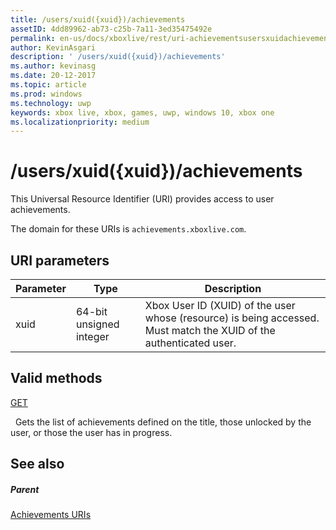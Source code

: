 ```yaml
---
title: /users/xuid({xuid})/achievements
assetID: 4dd89962-ab73-c25b-7a11-3ed35475492e
permalink: en-us/docs/xboxlive/rest/uri-achievementsusersxuidachievementsv2.html
author: KevinAsgari
description: ' /users/xuid({xuid})/achievements'
ms.author: kevinasg
ms.date: 20-12-2017
ms.topic: article
ms.prod: windows
ms.technology: uwp
keywords: xbox live, xbox, games, uwp, windows 10, xbox one
ms.localizationpriority: medium
---
```



# /users/xuid({xuid})/achievements
 
This Universal Resource Identifier (URI) provides access to user achievements.
 
The domain for these URIs is `achievements.xboxlive.com`.
 
<a id="ID4E1"></a>

 
## URI parameters
 
| Parameter| Type| Description| 
| --- | --- | --- | 
| xuid| 64-bit unsigned integer| Xbox User ID (XUID) of the user whose (resource) is being accessed. Must match the XUID of the authenticated user.| 
  
<a id="ID4EAC"></a>

 
## Valid methods

[GET](uri-achievementsusersxuidachievementsgetv2.md)

&nbsp;&nbsp;Gets the list of achievements defined on the title, those unlocked by the user, or those the user has in progress.
 
<a id="ID4EKC"></a>

 
## See also
 
<a id="ID4EMC"></a>

 
##### Parent 

[Achievements URIs](atoc-reference-achievementsv2.md)

   